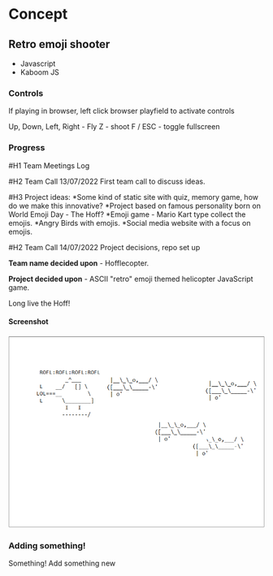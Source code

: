 # Concept

## Retro emoji shooter

* Javascript
* Kaboom JS

### Controls

If playing in browser, left click browser playfield to activate controls

Up, Down, Left, Right - Fly
Z - shoot
F / ESC - toggle fullscreen

### Progress

#H1 Team Meetings Log

#H2 Team Call 13/07/2022
First team call to discuss ideas. 

#H3 Project ideas:
*Some kind of static site with quiz, memory game, how do we make this innovative?
*Project based on famous personality born on World Emoji Day - The Hoff?
*Emoji game - Mario Kart type collect the emojis.
*Angry Birds with emojis.
*Social media website with a focus on emojis.

#H2 Team Call 14/07/2022
Project decisions, repo set up

**Team name decided upon** - Hofflecopter.

**Project decided upon** - ASCII "retro" emoji themed helicopter JavaScript game.

Long live the Hoff!

#### Screenshot
![screenshot](/assets/readme/image1.png)


### Adding something!
Something!
Add something new